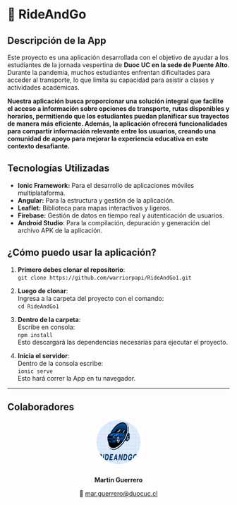 
# 🌌 **RideAndGo**


## **Descripción de la App**
Este proyecto es una aplicación desarrollada con el objetivo de ayudar a los estudiantes de la jornada vespertina de **Duoc UC en la sede de Puente Alto**. Durante la pandemia, muchos estudiantes enfrentan dificultades para acceder al transporte, lo que limita su capacidad para asistir a clases y actividades académicas.

**Nuestra aplicación busca proporcionar una solución integral que facilite el acceso a información sobre opciones de transporte, rutas disponibles y horarios, permitiendo que los estudiantes puedan planificar sus trayectos de manera más eficiente. Además, la aplicación ofrecerá funcionalidades para compartir información relevante entre los usuarios, creando una comunidad de apoyo para mejorar la experiencia educativa en este contexto desafiante.**

## **Tecnologías Utilizadas**
- **Ionic Framework:** Para el desarrollo de aplicaciones móviles multiplataforma.  
- **Angular:** Para la estructura y gestión de la aplicación.
- **Leaflet:** Biblioteca para mapas interactivos y ligeros. 
- **Firebase:** Gestión de datos en tiempo real y autenticación de usuarios.
- **Android Studio**: Para la compilación, depuración y generación del archivo APK de la aplicación.

## **¿Cómo puedo usar la aplicación?**

1. **Primero debes clonar el repositorio**:  
   `git clone https://github.com/warriorpapi/RideAndGo1.git`

2. **Luego de clonar**:  
   Ingresa a la carpeta del proyecto con el comando:  
   `cd RideAndGo1`

3. **Dentro de la carpeta**:  
   Escribe en consola:  
   `npm install`  
   Esto descargará las dependencias necesarias para ejecutar el proyecto.

4. **Inicia el servidor**:  
   Dentro de la consola escribe:  
   `ionic serve`  
   Esto hará correr la App en tu navegador.

---

<h2>Colaboradores</h2>
<div style="text-align: center; display: flex; justify-content: center; gap: 20px;">

  <div>
    <img src="src/assets/imgs/logo.png" alt="Martin Guerrero" style="border-radius: 50%; width: 100px; height: 100px; margin-bottom: 10px;">
    <p><strong>Martin Guerrero</strong></p>
    <p>📧 <a href="mailto:mar.guerrero@duocuc.cl">mar.guerrero@duocuc.cl</a></p>
  </div>

</div>



